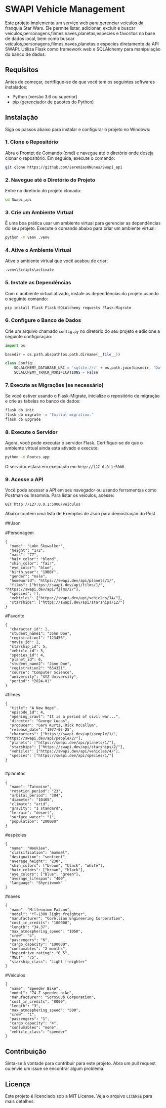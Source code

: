 
# SWAPI Vehicle Management

Este projeto implementa um serviço web para gerenciar veículos da franquia Star Wars. Ele permite listar, adicionar, excluir e buscar veículos,personagens,filmes,naves,planetas,especies e favoritos na base de dados local, bem como buscar veículos,personagens,filmes,naves,planetas e especies diretamente da API SWAPI. Utiliza Flask como framework web e SQLAlchemy para manipulação do banco de dados.

## Requisitos

Antes de começar, certifique-se de que você tem os seguintes softwares instalados:

- Python (versão 3.6 ou superior)
- pip (gerenciador de pacotes do Python)

## Instalação

Siga os passos abaixo para instalar e configurar o projeto no Windows:

### 1. Clone o Repositório

Abra o Prompt de Comando (cmd) e navegue até o diretório onde deseja clonar o repositório. Em seguida, execute o comando:

```bash
git clone https://github.com/JeremiasONunes/Swapi_api
```

### 2. Navegue até o Diretório do Projeto

Entre no diretório do projeto clonado:

```bash
cd Swapi_api
```

### 3. Crie um Ambiente Virtual

É uma boa prática usar um ambiente virtual para gerenciar as dependências do seu projeto. Execute o comando abaixo para criar um ambiente virtual:

```bash
python -m venv .venv
```

### 4. Ative o Ambiente Virtual

Ative o ambiente virtual que você acabou de criar:

```bash
.venv\Scripts\activate
```

### 5. Instale as Dependências

Com o ambiente virtual ativado, instale as dependências do projeto usando o seguinte comando:

```bash
pip install Flask Flask-SQLAlchemy requests Flask-Migrate
```

### 6. Configure o Banco de Dados

Crie um arquivo chamado `config.py` no diretório do seu projeto e adicione a seguinte configuração:

```python
import os

basedir = os.path.abspath(os.path.dirname(__file__))

class Config:
    SQLALCHEMY_DATABASE_URI = 'sqlite:///' + os.path.join(basedir, 'Database.db')
    SQLALCHEMY_TRACK_MODIFICATIONS = False
```

### 7. Execute as Migrações (se necessário)

Se você estiver usando o Flask-Migrate, inicialize o repositório de migração e crie as tabelas no banco de dados:

```bash
flask db init
flask db migrate -m "Initial migration."
flask db upgrade
```

### 8. Execute o Servidor

Agora, você pode executar o servidor Flask. Certifique-se de que o ambiente virtual ainda está ativado e execute:

```bash
python -m Routes.app
```

O servidor estará em execução em `http://127.0.0.1:5000`.

### 9. Acesse a API

Você pode acessar a API em seu navegador ou usando ferramentas como Postman ou Insomnia. Para listar os veículos, acesse:

```
GET http://127.0.0.1:5000/veiculos
```


Abaixo contem uma lista de Exemplos de Json para demostração do Post

##Json

#Personagem
```
{
  "name": "Luke Skywalker",
  "height": "172",
  "mass": "77",
  "hair_color": "blond",
  "skin_color": "fair",
  "eye_color": "blue",
  "birth_year": "19BBY",
  "gender": "male",
  "homeworld": "https://swapi.dev/api/planets/1/",
  "films": ["https://swapi.dev/api/films/1/", "https://swapi.dev/api/films/2/"],
  "species": [],
  "vehicles": ["https://swapi.dev/api/vehicles/14/"],
  "starships": ["https://swapi.dev/api/starships/12/"]
}
```
#Favorito
```
{
  "character_id": 1,
  "student_name1": "John Doe",
  "registration1": "123456",
  "movie_id": 2,
  "starship_id": 5,
  "vehicle_id": 3,
  "species_id": 4,
  "planet_id": 6,
  "student_name2": "Jane Doe",
  "registration2": "654321",
  "course": "Computer Science",
  "university": "XYZ University",
  "period": "2024-01"
}

```
#filmes
```
{
  "title": "A New Hope",
  "episode_id": 4,
  "opening_crawl": "It is a period of civil war...",
  "director": "George Lucas",
  "producer": "Gary Kurtz, Rick McCallum",
  "release_date": "1977-05-25",
  "characters": ["https://swapi.dev/api/people/1/", "https://swapi.dev/api/people/2/"],
  "planets": ["https://swapi.dev/api/planets/1/"],
  "starships": ["https://swapi.dev/api/starships/2/"],
  "vehicles": ["https://swapi.dev/api/vehicles/4/"],
  "species": ["https://swapi.dev/api/species/1/"]
}


```

#planetas
```
{
  "name": "Tatooine",
  "rotation_period": "23",
  "orbital_period": "304",
  "diameter": "10465",
  "climate": "arid",
  "gravity": "1 standard",
  "terrain": "desert",
  "surface_water": "1",
  "population": "200000"
}
```

#espécies
```
{
  "name": "Wookiee",
  "classification": "mammal",
  "designation": "sentient",
  "average_height": "230",
  "skin_colors": ["brown", "black", "white"],
  "hair_colors": ["brown", "black"],
  "eye_colors": ["blue", "green"],
  "average_lifespan": "400",
  "language": "Shyriiwook"
}

```

#naves
```
{
  "name": "Millennium Falcon",
  "model": "YT-1300 light freighter",
  "manufacturer": "Corellian Engineering Corporation",
  "cost_in_credits": "100000",
  "length": "34.37",
  "max_atmosphering_speed": "1050",
  "crew": "4",
  "passengers": "6",
  "cargo_capacity": "100000",
  "consumables": "2 months",
  "hyperdrive_rating": "0.5",
  "MGLT": "75",
  "starship_class": "Light freighter"
}
```

#Veiculos
```
{
  "name": "Speeder Bike",
  "model": "74-Z speeder bike",
  "manufacturer": "SoroSuub Corporation",
  "cost_in_credits": "8000",
  "length": "3",
  "max_atmosphering_speed": "500",
  "crew": "1",
  "passengers": "1",
  "cargo_capacity": "4",
  "consumables": "none",
  "vehicle_class": "speeder"
}

```

## Contribuição

Sinta-se à vontade para contribuir para este projeto. Abra um pull request ou envie um issue se encontrar algum problema.

## Licença

Este projeto é licenciado sob a MIT License. Veja o arquivo `LICENSE` para mais detalhes.
